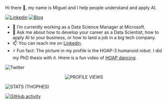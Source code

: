 Hi there 👋, my name is Miguel and I help people understand and apply AI.

<!--[![Twitter](https://img.shields.io/twitter/follow/miguelgfierro?style=social)](https://twitter.com/intent/follow?screen_name=miguelgfierro)-->
[![Linkedin](https://img.shields.io/badge/Linkedin-Follow%20Miguel-blue?logo=linkedin)](https://www.linkedin.com/in/miguelgfierro/)
[![Blog](https://img.shields.io/badge/Blog-Visit%20miguelgfierro.com-blue.svg)](https://miguelgfierro.com?utm_source=github.com&utm_medium=profile&utm_campaign=publications)


- 🔭 I’m currently working as a Data Science Manager at Microsoft.
- 💬 Ask me about how to develop your career as a Data Scientist, how to apply AI to your business, or how to land a job in a big tech company.
- 📫 You can reach me on [Linkedin](https://www.linkedin.com/in/miguelgfierro/).
- ⚡ Fun fact: The picture in my profile is the HOAP-3 humanoid robot. I did my PhD thesis with it. Hrere is a fun video of [HOAP dancing](https://www.youtube.com/watch?v=fbu2cYW08HQ).

![Twitter](https://github-readme-stats.vercel.app/api?username=miguelgfierro&count_private=true&show_icons=true&theme=react&include_all_commits=true&hide=contribs)

<p align="center"><img src="https://komarev.com/ghpvc/?username=miguelgfierro&label=Profile%20views&color=blue&style=flat" alt="PROFILE VIEWS"/></p>

![STATS (THOPHES)](https://github-profile-trophy.vercel.app/?username=miguelgfierro&theme=gruvbox&margin-w=10&margin-h=15&column=8)

<p align="center">

  [![GitHub activity](https://activity-graph.herokuapp.com/graph?username=miguelgfierro&theme=react-dark)](https://github.com/miguelgfierro)

</p>